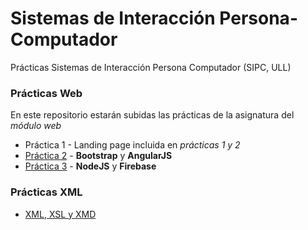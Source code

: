 # Sistemas de Interacción Persona-Computador
Prácticas Sistemas de Interacción Persona Computador (SIPC, ULL)

### Prácticas Web
En este repositorio estarán subidas las prácticas de la asignatura del *módulo web*
  * Práctica 1 - Landing page incluida en *prácticas 1 y 2*
  * [Práctica 2](https://github.com/ozzrocker95/sipc-ull/tree/master/sipc-web2) - **Bootstrap** y **AngularJS**
  * [Práctica 3](https://github.com/ozzrocker95/sipc-ull/tree/master/sipc-web3) - **NodeJS** y **Firebase**

### Prácticas XML

  * [XML, XSL y XMD](https://github.com/ozzrocker95/sipc-ull/tree/master/sipc-xml)
